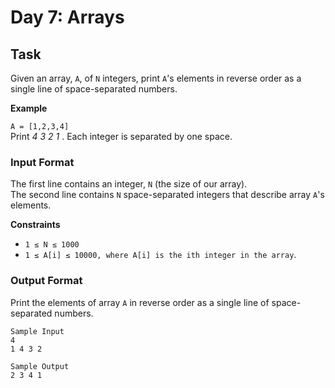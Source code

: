 # Day 7: Arrays


## Task

Given an array, `A`, of `N` integers, print `A`'s elements in reverse order as a single line of space-separated numbers.

**Example**

`A = [1,2,3,4]`<br>
Print *4 3 2 1* . Each integer is separated by one space.

### Input Format

The first line contains an integer, `N` (the size of our array). <br>
The second line contains `N` space-separated integers that describe array `A`'s elements.

**Constraints**

- `1 ≤ N ≤ 1000`
- `1 ≤ A[i] ≤ 10000, where A[i] is the ith integer in the array`.

### Output Format

Print the elements of array `A` in reverse order as a single line of space-separated numbers.

```angular2html
Sample Input
4
1 4 3 2

Sample Output
2 3 4 1
```
